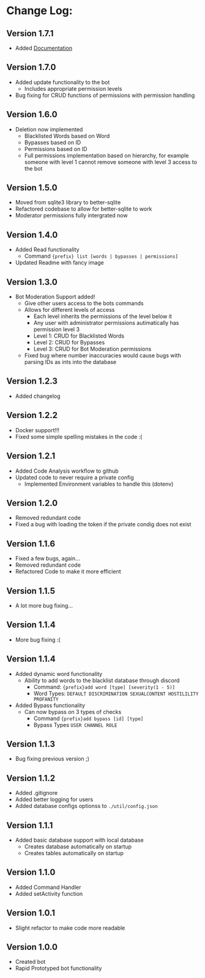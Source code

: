 
# Change Log:
## Version 1.7.1
* Added [Documentation](./docs)
## Version 1.7.0
* Added update functionality to the bot
    * Includes appropriate permission levels
* Bug fixing for CRUD functions of permissions with permission handling
## Version 1.6.0
* Deletion now implemented
    * Blacklisted Words based on Word
    * Bypasses based on ID
    * Permissions based on ID
    * Full permissions implementation based on hierarchy, for example someone with level 1 cannot remove someone with level 3 access to the bot
## Version 1.5.0
* Moved from sqlite3 library to better-sqlite
* Refactored codebase to allow for better-sqlite to work
* Moderator permissions fully intergrated now
## Version 1.4.0
* Added Read functionality
    * Command `{prefix} list [words | bypasses | permissions]`
* Updated Readme with fancy image
## Version 1.3.0
* Bot Moderation Support added!
    * Give other users access to the bots commands
    * Allows for different levels of access
        * Each level inherits the permissions of the level below it
        * Any user with administrator permissions autimatically has permission level 3
        * Level 1: CRUD for Blacklisted Words
        * Level 2: CRUD for Bypasses
        * Level 3: CRUD for Bot Moderation permissions
    * Fixed bug where number inaccuracies would cause bugs with parsing IDs as ints into the database
## Version 1.2.3
* Added changelog
## Version 1.2.2
* Docker support!!!
* Fixed some simple spelling mistakes in the code :(
## Version 1.2.1
* Added Code Analysis workflow to github
* Updated code to never require a private config
    * Implemented Environment variables to handle this (dotenv)
## Version 1.2.0
* Removed redundant code
* Fixed a bug with loading the token if the private condig does not exist
## Version 1.1.6
* Fixed a few bugs, again...
* Removed redundant code
* Refactored Code to make it more efficient
## Version 1.1.5
* A lot more bug fixing...
## Version 1.1.4
* More bug fixing :(
## Version 1.1.4
* Added dynamic word functionality
    * Ability to add words to the blacklist database through discord
        * Command: `{prefix}add word [type] [severity(1 - 5)]`
        * Word Types: `DEFAULT DISCRIMINATION SEXUALCONTENT HOSTILILITY PROFANITY`
* Added Bypass functionality
    * Can now bypass on 3 types of checks
        * Command `{prefix}add bypass [id] [type]`
        * Bypass Types `USER CHANNEL ROLE`
## Version 1.1.3
* Bug fixing previous version ;)
## Version 1.1.2
* Added .gitignore
* Added better logging for users
* Added database configs optionss to `./util/config.json`
## Version 1.1.1
* Added basic database support with local database
    * Creates database automatically on startup
    * Creates tables automatically on startup
## Version 1.1.0
* Added Command Handler
* Added setActivity function
## Version 1.0.1
* Slight refactor to make code more readable
## Version 1.0.0
* Created bot
* Rapid Prototyped bot functionality